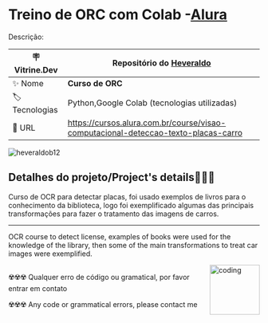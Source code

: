 # Treino de ORC com Colab -[Alura](https://www.alura.com.br)

Descrição:

| :placard: Vitrine.Dev |    Repositório do [Heveraldo](https://www.linkedin.com/in/heveraldo-serra-7b3544200/)  |
| -------------  | --- |
| :sparkles: Nome        | **Curso de ORC**
| :label: Tecnologias | Python,Google Colab (tecnologias utilizadas)
| :rocket: URL         | https://cursos.alura.com.br/course/visao-computacional-deteccao-texto-placas-carro

<!-- Inserir imagem com a #vitrinedev ao final do link -->
<p align="left"> <img src="https://upload.wikimedia.org/wikipedia/commons/7/78/Tesseract_OCR_logo_%28Google%29.png" alt="heveraldob12"   /> </p>


## Detalhes do projeto/Project's details👨🏾‍💻

Curso de OCR para detectar placas, foi usado exemplos de livros para o conhecimento da biblioteca, logo foi exemplificado algumas das principais transformações para fazer o tratamento das imagens de carros.

---

OCR course to detect license, examples of books were used for the knowledge of the library, then some of the main transformations to treat car images were exemplified.


<img align="right" alt="coding" width="100" src="https://www.alura.com.br/assets/api/cursos/visao-computacional-deteccao-texto-placas-carro.svg#vitrinedev">

## 
☢️☢️☢️ Qualquer erro de código ou gramatical, por favor entrar em contato

☢️☢️☢️ Any code or grammatical errors, please contact me
